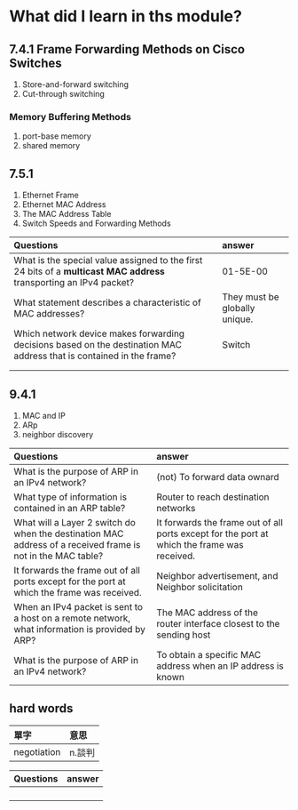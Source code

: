 # What did I learn in ths module?
## 7.4.1 Frame Forwarding Methods on Cisco Switches
1. Store-and-forward switching 
2. Cut-through switching 
### Memory Buffering Methods
1. port-base memory
2. shared memory 
## 7.5.1
1. Ethernet Frame
2. Ethernet MAC Address
3. The MAC Address Table
4. Switch Speeds and Forwarding Methods

|Questions|answer|
|:-|:-|
|What is the special value assigned to the first 24 bits of a **multicast MAC address** transporting an IPv4 packet?|01-5E-00|
|What statement describes a characteristic of MAC addresses?|They must be globally unique.|
|Which network device makes forwarding decisions based on the destination MAC address that is contained in the frame?|Switch|
|||
|||
## 9.4.1
1. MAC and IP
2. ARp
3. neighbor discovery

|Questions|answer|
|:-|:-|
|What is the purpose of ARP in an IPv4 network?| (not) To forward data ownard|
|What type of information is contained in an ARP table?| Router to reach destination networks|
|What will a Layer 2 switch do when the destination MAC address of a received frame is not in the MAC table?|It forwards the frame out of all ports except for the port at which the frame was received.|
|It forwards the frame out of all ports except for the port at which the frame was received.|Neighbor advertisement, and Neighbor solicitation|
|When an IPv4 packet is sent to a host on a remote network, what information is provided by ARP?|The MAC address of the router interface closest to the sending host|
|What is the purpose of ARP in an IPv4 network?|To obtain a specific MAC address when an IP address is known|




## hard words
|單字|意思|
|:-|:-|
|negotiation|n.談判|


|Questions|answer|
|:-|:-|
|||
|||
|||
|||
